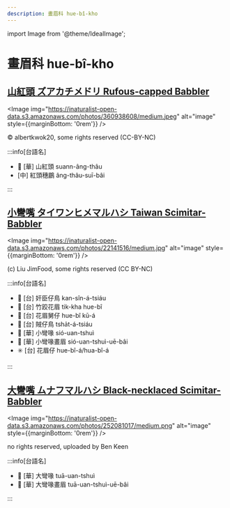 ```yaml
---
description: 畫眉科 hue-bî-kho
---
```


import Image from '@theme/IdealImage';

# 畫眉科 hue-bî-kho

## [山紅頭 ズアカチメドリ Rufous-capped Babbler](https://ebird.org/species/rucbab1)

<Image img="https://inaturalist-open-data.s3.amazonaws.com/photos/360938608/medium.jpeg" alt="image" style={{marginBottom: '0rem'}} />

<p className="image-caption">
© albertkwok20, some rights reserved (CC-BY-NC)
</p>

:::info[台語名]

- 🎯 [華] 山紅頭 suann-âng-thâu
- [中] 紅頭穗鶥 âng-thâu-suī-bâi

:::

## [小彎嘴 タイワンヒメマルハシ Taiwan Scimitar-Babbler](https://ebird.org/species/taiscb1)

<Image img="https://inaturalist-open-data.s3.amazonaws.com/photos/22141516/medium.jpg" alt="image" style={{marginBottom: '0rem'}} />

<p className="image-caption">
(c) Liu JimFood, some rights reserved (CC BY-NC)
</p>

:::info[台語名]

- 🎯 [台] 奸臣仔鳥 kan-sîn-á-tsiáu
- 🎯 [台] 竹跤花眉 tik-kha hue-bî
- 🎯 [台] 花眉舅仔 hue-bî kū-á
- 🎯 [台] 賊仔鳥 tsha̍t-á-tsiáu
- 🎯 [華] 小彎喙 sió-uan-tshuì
- 🎯 [華] 小彎喙畫眉 sió-uan-tshuì-uē-bâi
- ✳️ [台] 花眉仔 hue-bî-á/hua-bî-á

:::

## [大彎嘴 ムナフマルハシ Black-necklaced Scimitar-Babbler](https://ebird.org/species/sbsbab2)

<Image img="https://inaturalist-open-data.s3.amazonaws.com/photos/252081017/medium.png" alt="image" style={{marginBottom: '0rem'}} />

<p className="image-caption">
no rights reserved, uploaded by Ben Keen
</p>

:::info[台語名]

- 🎯 [華] 大彎喙 tuā-uan-tshuì
- 🎯 [華] 大彎喙畫眉 tuā-uan-tshuì-uē-bâi

:::
